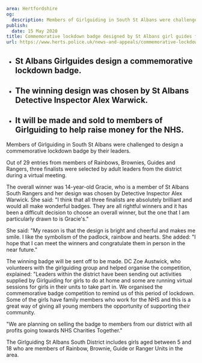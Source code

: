 ```yaml
area: Hertfordshire
og:
  description: Members of Girlguiding in South St Albans were challenged to design a commemorative lockdown badge by their leaders.
publish:
  date: 15 May 2020
title: Commemorative lockdown badge designed by St Albans girl guides for NHS
url: https://www.herts.police.uk/news-and-appeals/commemorative-lockdown-badge-designed-by-st-albans-girl-guides-for-nhs-0116f
```

* ## St Albans Girlguides design a commemorative lockdown badge.

 * ## The winning design was chosen by St Albans Detective Inspector Alex Warwick.

 * ## It will be made and sold to members of Girlguiding to help raise money for the NHS.

Members of Girlguiding in South St Albans were challenged to design a commemorative lockdown badge by their leaders.

Out of 29 entries from members of Rainbows, Brownies, Guides and Rangers, three finalists were selected by adult leaders from the district during a virtual meeting.

The overall winner was 14-year-old Gracie, who is a member of St Albans South Rangers and her design was chosen by Detective Inspector Alex Warwick. She said: "I think that all three finalists are absolutely brilliant and would all make wonderful badges. They are all rightful winners and it has been a difficult decision to choose an overall winner, but the one that I am particularly drawn to is Gracie's."

She said: "My reason is that the design is bright and cheerful and makes me smile. I like the symbolism of the padlock, rainbow and hearts. She added: "I hope that I can meet the winners and congratulate them in person in the near future."

The winning badge will be sent off to be made. DC Zoe Austwick, who volunteers with the girlguiding group and helped organise the competition, explained: "Leaders within the district have been sending out activities supplied by Girlguiding for girls to do at home and some are running virtual sessions for girls in their units to take part in. We organised the commemorative badge competition to remind us of this period of lockdown. Some of the girls have family members who work for the NHS and this is a great way of giving all young members the opportunity of supporting their community.

"We are planning on selling the badge to members from our district with all profits going towards NHS Charities Together."

The Girlguiding St Albans South District includes girls aged between 5 and 18 who are members of Rainbow, Brownie, Guide or Ranger Units in the area.
